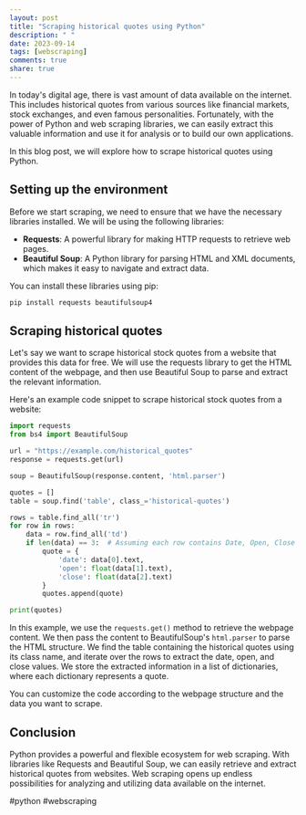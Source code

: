 ```yaml
---
layout: post
title: "Scraping historical quotes using Python"
description: " "
date: 2023-09-14
tags: [webscraping]
comments: true
share: true
---
```


In today's digital age, there is vast amount of data available on the internet. This includes historical quotes from various sources like financial markets, stock exchanges, and even famous personalities. Fortunately, with the power of Python and web scraping libraries, we can easily extract this valuable information and use it for analysis or to build our own applications.

In this blog post, we will explore how to scrape historical quotes using Python.

## Setting up the environment

Before we start scraping, we need to ensure that we have the necessary libraries installed. We will be using the following libraries:

* **Requests**: A powerful library for making HTTP requests to retrieve web pages.
* **Beautiful Soup**: A Python library for parsing HTML and XML documents, which makes it easy to navigate and extract data.

You can install these libraries using pip:

```python
pip install requests beautifulsoup4
```

## Scraping historical quotes

Let's say we want to scrape historical stock quotes from a website that provides this data for free. We will use the requests library to get the HTML content of the webpage, and then use Beautiful Soup to parse and extract the relevant information.

Here's an example code snippet to scrape historical stock quotes from a website:

```python
import requests
from bs4 import BeautifulSoup

url = "https://example.com/historical_quotes"
response = requests.get(url)

soup = BeautifulSoup(response.content, 'html.parser')

quotes = []
table = soup.find('table', class_='historical-quotes')

rows = table.find_all('tr')
for row in rows:
    data = row.find_all('td')
    if len(data) == 3:  # Assuming each row contains Date, Open, Close
        quote = {
            'date': data[0].text,
            'open': float(data[1].text),
            'close': float(data[2].text)
        }
        quotes.append(quote)

print(quotes)
```

In this example, we use the `requests.get()` method to retrieve the webpage content. We then pass the content to BeautifulSoup's `html.parser` to parse the HTML structure. We find the table containing the historical quotes using its class name, and iterate over the rows to extract the date, open, and close values. We store the extracted information in a list of dictionaries, where each dictionary represents a quote.

You can customize the code according to the webpage structure and the data you want to scrape.

## Conclusion

Python provides a powerful and flexible ecosystem for web scraping. With libraries like Requests and Beautiful Soup, we can easily retrieve and extract historical quotes from websites. Web scraping opens up endless possibilities for analyzing and utilizing data available on the internet.

#python #webscraping